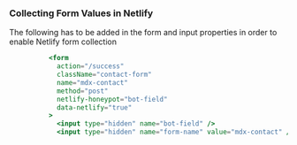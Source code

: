 ### Collecting Form Values in Netlify

The following has to be added in the form and input properties in order to enable Netlify form collection

```jsx
          <form
            action="/success"
            className="contact-form"
            name="mdx-contact"
            method="post"
            netlify-honeypot="bot-field"
            data-netlify="true"
          >
            <input type="hidden" name="bot-field" />
            <input type="hidden" name="form-name" value="mdx-contact" />
```

